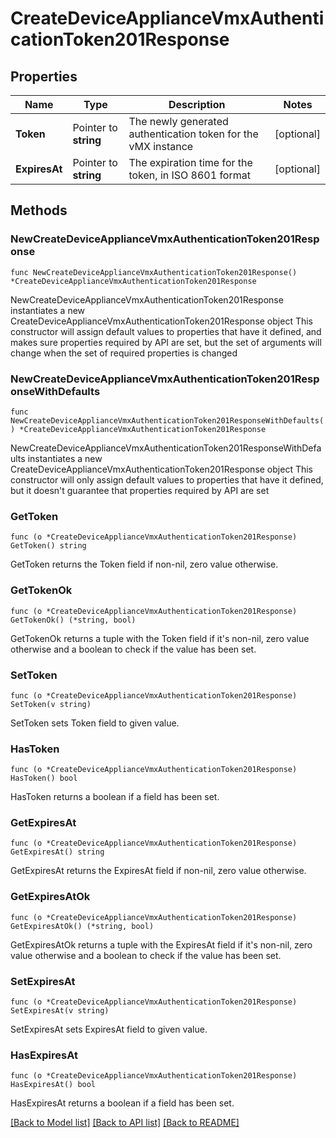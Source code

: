 # CreateDeviceApplianceVmxAuthenticationToken201Response

## Properties

Name | Type | Description | Notes
------------ | ------------- | ------------- | -------------
**Token** | Pointer to **string** | The newly generated authentication token for the vMX instance | [optional] 
**ExpiresAt** | Pointer to **string** | The expiration time for the token, in ISO 8601 format | [optional] 

## Methods

### NewCreateDeviceApplianceVmxAuthenticationToken201Response

`func NewCreateDeviceApplianceVmxAuthenticationToken201Response() *CreateDeviceApplianceVmxAuthenticationToken201Response`

NewCreateDeviceApplianceVmxAuthenticationToken201Response instantiates a new CreateDeviceApplianceVmxAuthenticationToken201Response object
This constructor will assign default values to properties that have it defined,
and makes sure properties required by API are set, but the set of arguments
will change when the set of required properties is changed

### NewCreateDeviceApplianceVmxAuthenticationToken201ResponseWithDefaults

`func NewCreateDeviceApplianceVmxAuthenticationToken201ResponseWithDefaults() *CreateDeviceApplianceVmxAuthenticationToken201Response`

NewCreateDeviceApplianceVmxAuthenticationToken201ResponseWithDefaults instantiates a new CreateDeviceApplianceVmxAuthenticationToken201Response object
This constructor will only assign default values to properties that have it defined,
but it doesn't guarantee that properties required by API are set

### GetToken

`func (o *CreateDeviceApplianceVmxAuthenticationToken201Response) GetToken() string`

GetToken returns the Token field if non-nil, zero value otherwise.

### GetTokenOk

`func (o *CreateDeviceApplianceVmxAuthenticationToken201Response) GetTokenOk() (*string, bool)`

GetTokenOk returns a tuple with the Token field if it's non-nil, zero value otherwise
and a boolean to check if the value has been set.

### SetToken

`func (o *CreateDeviceApplianceVmxAuthenticationToken201Response) SetToken(v string)`

SetToken sets Token field to given value.

### HasToken

`func (o *CreateDeviceApplianceVmxAuthenticationToken201Response) HasToken() bool`

HasToken returns a boolean if a field has been set.

### GetExpiresAt

`func (o *CreateDeviceApplianceVmxAuthenticationToken201Response) GetExpiresAt() string`

GetExpiresAt returns the ExpiresAt field if non-nil, zero value otherwise.

### GetExpiresAtOk

`func (o *CreateDeviceApplianceVmxAuthenticationToken201Response) GetExpiresAtOk() (*string, bool)`

GetExpiresAtOk returns a tuple with the ExpiresAt field if it's non-nil, zero value otherwise
and a boolean to check if the value has been set.

### SetExpiresAt

`func (o *CreateDeviceApplianceVmxAuthenticationToken201Response) SetExpiresAt(v string)`

SetExpiresAt sets ExpiresAt field to given value.

### HasExpiresAt

`func (o *CreateDeviceApplianceVmxAuthenticationToken201Response) HasExpiresAt() bool`

HasExpiresAt returns a boolean if a field has been set.


[[Back to Model list]](../README.md#documentation-for-models) [[Back to API list]](../README.md#documentation-for-api-endpoints) [[Back to README]](../README.md)


